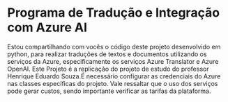# Programa de Tradução e Integração com Azure AI

Estou compartilhando com vocês o código deste projeto desenvolvido em python, para realizar traduções de textos e documentos utilizando os serviços da Azure, especificamente os serviços Azure Translator e Azure OpenAI. Este Projeto é a replicação do projeto de estudo do professor Henrique Eduardo Souza.É necessário configurar as credenciais do Azure nas classes específicas do projeto. Vale ressaltar que o uso dos serviços pode gerar custos, sendo importante verificar as tarifas da plataforma.
